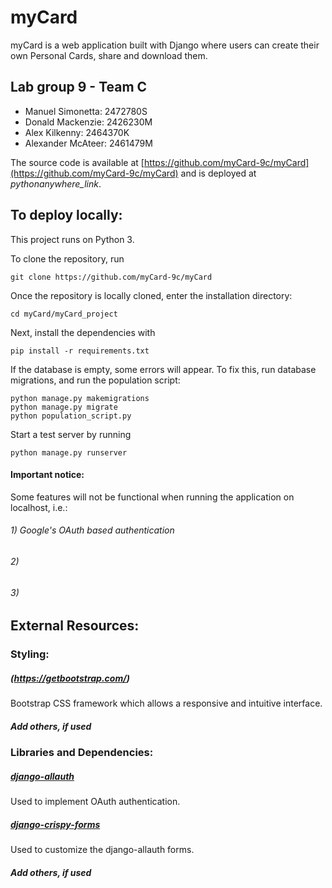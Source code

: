 # myCard

myCard is a web application built with Django where users can create their own Personal Cards, share and download them.

## Lab group 9 - Team C
- Manuel Simonetta:  2472780S
- Donald Mackenzie:	2426230M
- Alex Kilkenny:	    2464370K
- Alexander McAteer: 2461479M

The source code is available at [https://github.com/myCard-9c/myCard](https://github.com/myCard-9c/myCard) and is deployed at *pythonanywhere_link*.

## To deploy locally:
This project runs on Python 3.

To clone the repository, run

`git clone https://github.com/myCard-9c/myCard`

Once the repository is locally cloned, enter the installation directory:

`cd myCard/myCard_project`

Next, install the dependencies with

`pip install -r requirements.txt`

If the database is empty, some errors will appear. To fix this, run database migrations, and run the population script:

```
python manage.py makemigrations
python manage.py migrate
python population_script.py
```

Start a test server by running

`python manage.py runserver`

#### Important notice:
Some features will not be functional when running the application on localhost, i.e.:
###### 1) Google's OAuth based authentication
###### 2)
###### 3)

## External Resources:
### Styling:
##### (https://getbootstrap.com/)
Bootstrap CSS framework which allows a responsive and intuitive interface.
##### Add others, if used

### Libraries and Dependencies:
##### [django-allauth](https://github.com/pennersr/django-allauth)
Used to implement OAuth authentication.
##### [django-crispy-forms](https://github.com/django-crispy-forms/django-crispy-forms)
Used to customize the django-allauth forms.
##### Add others, if used
